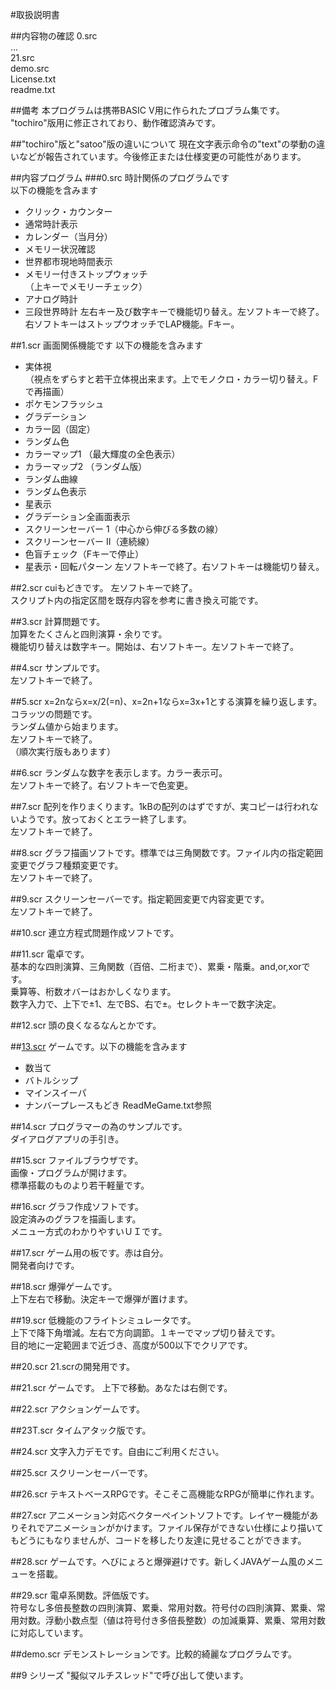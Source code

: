 #取扱説明書

##内容物の確認
0.src  
...  
21.src  
demo.src  
License.txt  
readme.txt  

##備考
本プログラムは携帯BASIC V用に作られたプロブラム集です。
"tochiro"版用に修正されており、動作確認済みです。


##"tochiro"版と"satoo"版の違いについて
現在文字表示命令の"text"の挙動の違いなどが報告されています。今後修正または仕様変更の可能性があります。


##内容プログラム
###0.src
時計関係のプログラムです  
以下の機能を含みます
* クリック・カウンター
* 通常時計表示
* カレンダー（当月分）
* メモリー状況確認
* 世界都市現地時間表示
* メモリー付きストップウォッチ  
（上キーでメモリーチェック）
* アナログ時計
* 三段世界時計
左右キー及び数字キーで機能切り替え。左ソフトキーで終了。右ソフトキーはストップウオッチでLAP機能。Fキー。

##1.scr
画面関係機能です
以下の機能を含みます
* 実体視  
 （視点をずらすと若干立体視出来ます。上でモノクロ・カラー切り替え。Fで再描画）
* ポケモンフラッシュ
* グラデーション
* カラー図（固定）
* ランダム色
* カラーマップ1 （最大輝度の全色表示）
* カラーマップ2 （ランダム版）
* ランダム曲線
* ランダム色表示
* 星表示
* グラデーション全画面表示
* スクリーンセーバー 1（中心から伸びる多数の線）
* スクリーンセーバー II（連続線）
* 色盲チェック（Fキーで停止）
* 星表示・回転パターン
 左ソフトキーで終了。右ソフトキーは機能切り替え。

##2.scr
cuiもどきです。 
左ソフトキーで終了。  
スクリプト内の指定区間を既存内容を参考に書き換え可能です。  

##3.scr
計算問題です。  
加算をたくさんと四則演算・余りです。  
機能切り替えは数字キー。開始は、右ソフトキー。左ソフトキーで終了。  

##4.scr
サンプルです。  
左ソフトキーで終了。  

##5.scr
x=2nならx=x/2(=n)、x=2n+1ならx=3x+1とする演算を繰り返します。コラッツの問題です。  
ランダム値から始まります。  
左ソフトキーで終了。  
（順次実行版もあります）  

##6.scr
ランダムな数字を表示します。カラー表示可。  
左ソフトキーで終了。右ソフトキーで色変更。  

##7.scr
配列を作りまくります。1kBの配列のはずですが、実コピーは行われないようです。放っておくとエラー終了します。  
左ソフトキーで終了。  

##8.scr
グラフ描画ソフトです。標準では三角関数です。ファイル内の指定範囲変更でグラフ種類変更です。  
左ソフトキーで終了。  

##9.scr
スクリーンセーバーです。指定範囲変更で内容変更です。  
左ソフトキーで終了。  

##10.scr
連立方程式問題作成ソフトです。  

##11.scr
電卓です。  
基本的な四則演算、三角関数（百倍、二桁まで）、累乗・階乗。and,or,xorです。  
乗算等、桁数オバーはおかしくなります。  
数字入力で、上下で±1、左でBS、右で±。セレクトキーで数字決定。  

##12.scr
頭の良くなるなんとかです。

##[13.scr](README_GAME.md)
ゲームです。以下の機能を含みます
* 数当て
* バトルシップ
* マインスイーパ
* ナンバープレースもどき
ReadMeGame.txt参照

##14.scr
プログラマーの為のサンプルです。  
ダイアログアプリの手引き。  

##15.scr
ファイルブラウザです。  
画像・プログラムが開けます。  
標準搭載のものより若干軽量です。  

##16.scr
グラフ作成ソフトです。  
設定済みのグラフを描画します。  
メニュー方式のわかりやすいＵＩです。  

##17.scr
ゲーム用の板です。赤は自分。  
開発者向けです。  

##18.scr
爆弾ゲームです。  
上下左右で移動。決定キーで爆弾が置けます。  

##19.scr
低機能のフライトシミュレータです。  
上下で降下角増減。左右で方向調節。１キーでマップ切り替えです。  
目的地に一定範囲まで近づき、高度が500以下でクリアです。  

##20.scr
21.scrの開発用です。

##21.scr
ゲームです。
上下で移動。あなたは右側です。

##22.scr
アクションゲームです。

##23T.scr
タイムアタック版です。

##24.scr
文字入力デモです。自由にご利用ください。

##25.scr
スクリーンセーバーです。

##26.scr
テキストベースRPGです。そこそこ高機能なRPGが簡単に作れます。

##27.scr
アニメーション対応ベクターペイントソフトです。レイヤー機能がありそれでアニメーションがかけます。ファイル保存ができない仕様により描いてもどうにもなりませんが、コードを移したり友達に見せることができます。

##28.scr
ゲームです。へびにょろと爆弾避けです。新しくJAVAゲーム風のメニューを搭載。

##29.scr
電卓系関数。評価版です。  
符号なし多倍長整数の四則演算、累乗、常用対数。符号付の四則演算、累乗、常用対数。浮動小数点型（値は符号付き多倍長整数）の加減乗算、累乗、常用対数に対応しています。

##demo.scr
デモンストレーションです。比較的綺麗なプログラムです。

##9 シリーズ
"擬似マルチスレッド"で呼び出して使います。
